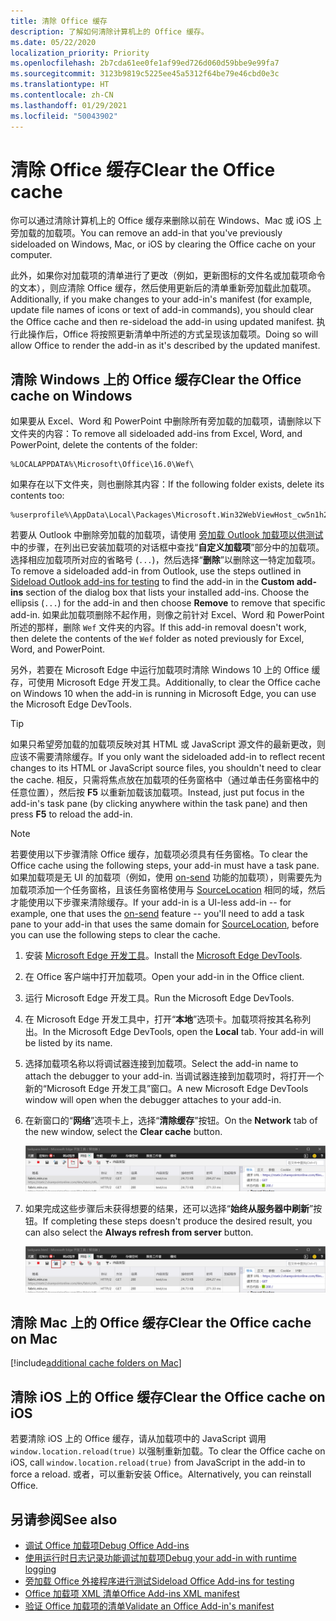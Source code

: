 ```yaml
---
title: 清除 Office 缓存
description: 了解如何清除计算机上的 Office 缓存。
ms.date: 05/22/2020
localization_priority: Priority
ms.openlocfilehash: 2b7cda61ee0fe1af99ed726d060d59bbe9e99fa7
ms.sourcegitcommit: 3123b9819c5225ee45a5312f64be79e46cbd0e3c
ms.translationtype: HT
ms.contentlocale: zh-CN
ms.lasthandoff: 01/29/2021
ms.locfileid: "50043902"
---
```

# <a name="clear-the-office-cache"></a><span data-ttu-id="a9fa8-103">清除 Office 缓存</span><span class="sxs-lookup"><span data-stu-id="a9fa8-103">Clear the Office cache</span></span>

<span data-ttu-id="a9fa8-104">你可以通过清除计算机上的 Office 缓存来删除以前在 Windows、Mac 或 iOS 上旁加载的加载项。</span><span class="sxs-lookup"><span data-stu-id="a9fa8-104">You can remove an add-in that you've previously sideloaded on Windows, Mac, or iOS by clearing the Office cache on your computer.</span></span>

<span data-ttu-id="a9fa8-105">此外，如果你对加载项的清单进行了更改（例如，更新图标的文件名或加载项命令的文本），则应清除 Office 缓存，然后使用更新后的清单重新旁加载此加载项。</span><span class="sxs-lookup"><span data-stu-id="a9fa8-105">Additionally, if you make changes to your add-in's manifest (for example, update file names of icons or text of add-in commands), you should clear the Office cache and then re-sideload the add-in using updated manifest.</span></span> <span data-ttu-id="a9fa8-106">执行此操作后，Office 将按照更新清单中所述的方式呈现该加载项。</span><span class="sxs-lookup"><span data-stu-id="a9fa8-106">Doing so will allow Office to render the add-in as it's described by the updated manifest.</span></span>

## <a name="clear-the-office-cache-on-windows"></a><span data-ttu-id="a9fa8-107">清除 Windows 上的 Office 缓存</span><span class="sxs-lookup"><span data-stu-id="a9fa8-107">Clear the Office cache on Windows</span></span>

<span data-ttu-id="a9fa8-108">如果要从 Excel、Word 和 PowerPoint 中删除所有旁加载的加载项，请删除以下文件夹的内容：</span><span class="sxs-lookup"><span data-stu-id="a9fa8-108">To remove all sideloaded add-ins from Excel, Word, and PowerPoint, delete the contents of the folder:</span></span>

```
%LOCALAPPDATA%\Microsoft\Office\16.0\Wef\
```

<span data-ttu-id="a9fa8-109">如果存在以下文件夹，则也删除其内容：</span><span class="sxs-lookup"><span data-stu-id="a9fa8-109">If the following folder exists, delete its contents too:</span></span>

```
%userprofile%\AppData\Local\Packages\Microsoft.Win32WebViewHost_cw5n1h2txyewy\AC\#!123\INetCache\
```

<span data-ttu-id="a9fa8-110">若要从 Outlook 中删除旁加载的加载项，请使用 [旁加载 Outlook 加载项以供测试](../outlook/sideload-outlook-add-ins-for-testing.md)中的步骤，在列出已安装加载项的对话框中查找“**自定义加载项**”部分中的加载项。选择相应加载项所对应的省略号 (`...`)，然后选择“**删除**”以删除这一特定加载项。</span><span class="sxs-lookup"><span data-stu-id="a9fa8-110">To remove a sideloaded add-in from Outlook, use the steps outlined in [Sideload Outlook add-ins for testing](../outlook/sideload-outlook-add-ins-for-testing.md) to find the add-in in the **Custom add-ins** section of the dialog box that lists your installed add-ins. Choose the ellipsis (`...`) for the add-in and then choose **Remove** to remove that specific add-in.</span></span> <span data-ttu-id="a9fa8-111">如果此加载项删除不起作用，则像之前针对 Excel、Word 和 PowerPoint 所述的那样，删除 `Wef` 文件夹的内容。</span><span class="sxs-lookup"><span data-stu-id="a9fa8-111">If this add-in removal doesn't work, then delete the contents of the `Wef` folder as noted previously for Excel, Word, and PowerPoint.</span></span>

<span data-ttu-id="a9fa8-112">另外，若要在 Microsoft Edge 中运行加载项时清除 Windows 10 上的 Office 缓存，可使用 Microsoft Edge 开发工具。</span><span class="sxs-lookup"><span data-stu-id="a9fa8-112">Additionally, to clear the Office cache on Windows 10 when the add-in is running in Microsoft Edge, you can use the Microsoft Edge DevTools.</span></span>

> [!TIP]
> <span data-ttu-id="a9fa8-113">如果只希望旁加载的加载项反映对其 HTML 或 JavaScript 源文件的最新更改，则应该不需要清除缓存。</span><span class="sxs-lookup"><span data-stu-id="a9fa8-113">If you only want the sideloaded add-in to reflect recent changes to its HTML or JavaScript source files, you shouldn't need to clear the cache.</span></span> <span data-ttu-id="a9fa8-114">相反，只需将焦点放在加载项的任务窗格中（通过单击任务窗格中的任意位置），然后按 **F5** 以重新加载该加载项。</span><span class="sxs-lookup"><span data-stu-id="a9fa8-114">Instead, just put focus in the add-in's task pane (by clicking anywhere within the task pane) and then press **F5** to reload the add-in.</span></span>

> [!NOTE]
> <span data-ttu-id="a9fa8-115">若要使用以下步骤清除 Office 缓存，加载项必须具有任务窗格。</span><span class="sxs-lookup"><span data-stu-id="a9fa8-115">To clear the Office cache using the following steps, your add-in must have a task pane.</span></span> <span data-ttu-id="a9fa8-116">如果加载项是无 UI 的加载项（例如，使用 [on-send](../outlook/outlook-on-send-addins.md) 功能的加载项），则需要先为加载项添加一个任务窗格，且该任务窗格使用与 [SourceLocation](../reference/manifest/sourcelocation.md) 相同的域，然后才能使用以下步骤来清除缓存。</span><span class="sxs-lookup"><span data-stu-id="a9fa8-116">If your add-in is a UI-less add-in -- for example, one that uses the [on-send](../outlook/outlook-on-send-addins.md) feature -- you'll need to add a task pane to your add-in that uses the same domain for [SourceLocation](../reference/manifest/sourcelocation.md), before you can use the following steps to clear the cache.</span></span>

1. <span data-ttu-id="a9fa8-117">安装 [Microsoft Edge 开发工具](https://www.microsoft.com/p/microsoft-edge-devtools-preview/9mzbfrmz0mnj)。</span><span class="sxs-lookup"><span data-stu-id="a9fa8-117">Install the [Microsoft Edge DevTools](https://www.microsoft.com/p/microsoft-edge-devtools-preview/9mzbfrmz0mnj).</span></span>

2. <span data-ttu-id="a9fa8-118">在 Office 客户端中打开加载项。</span><span class="sxs-lookup"><span data-stu-id="a9fa8-118">Open your add-in in the Office client.</span></span>

3. <span data-ttu-id="a9fa8-119">运行 Microsoft Edge 开发工具。</span><span class="sxs-lookup"><span data-stu-id="a9fa8-119">Run the Microsoft Edge DevTools.</span></span>

4. <span data-ttu-id="a9fa8-120">在 Microsoft Edge 开发工具中，打开“**本地**”选项卡。加载项将按其名称列出。</span><span class="sxs-lookup"><span data-stu-id="a9fa8-120">In the Microsoft Edge DevTools, open the **Local** tab. Your add-in will be listed by its name.</span></span>

5. <span data-ttu-id="a9fa8-121">选择加载项名称以将调试器连接到加载项。</span><span class="sxs-lookup"><span data-stu-id="a9fa8-121">Select the add-in name to attach the debugger to your add-in.</span></span> <span data-ttu-id="a9fa8-122">当调试器连接到加载项时，将打开一个新的“Microsoft Edge 开发工具”窗口。</span><span class="sxs-lookup"><span data-stu-id="a9fa8-122">A new Microsoft Edge DevTools window will open when the debugger attaches to your add-in.</span></span>

6. <span data-ttu-id="a9fa8-123">在新窗口的“**网络**”选项卡上，选择“**清除缓存**”按钮。</span><span class="sxs-lookup"><span data-stu-id="a9fa8-123">On the **Network** tab of the new window, select the **Clear cache** button.</span></span>

    ![Microsoft Edge 开发工具屏幕截图，其中突出显示了“清除缓存”按钮](../images/edge-devtools-clear-cache.png)

7. <span data-ttu-id="a9fa8-125">如果完成这些步骤后未获得想要的结果，还可以选择“**始终从服务器中刷新**”按钮。</span><span class="sxs-lookup"><span data-stu-id="a9fa8-125">If completing these steps doesn't produce the desired result, you can also select the **Always refresh from server** button.</span></span>

    ![Microsoft Edge 开发工具屏幕截图，其中突出显示了“始终从服务器中刷新”按钮](../images/edge-devtools-refresh-from-server.png)

## <a name="clear-the-office-cache-on-mac"></a><span data-ttu-id="a9fa8-127">清除 Mac 上的 Office 缓存</span><span class="sxs-lookup"><span data-stu-id="a9fa8-127">Clear the Office cache on Mac</span></span>

[!include[additional cache folders on Mac](../includes/mac-cache-folders.md)]

## <a name="clear-the-office-cache-on-ios"></a><span data-ttu-id="a9fa8-128">清除 iOS 上的 Office 缓存</span><span class="sxs-lookup"><span data-stu-id="a9fa8-128">Clear the Office cache on iOS</span></span>

<span data-ttu-id="a9fa8-129">若要清除 iOS 上的 Office 缓存，请从加载项中的 JavaScript 调用 `window.location.reload(true)` 以强制重新加载。</span><span class="sxs-lookup"><span data-stu-id="a9fa8-129">To clear the Office cache on iOS, call `window.location.reload(true)` from JavaScript in the add-in to force a reload.</span></span> <span data-ttu-id="a9fa8-130">或者，可以重新安装 Office。</span><span class="sxs-lookup"><span data-stu-id="a9fa8-130">Alternatively, you can reinstall Office.</span></span>

## <a name="see-also"></a><span data-ttu-id="a9fa8-131">另请参阅</span><span class="sxs-lookup"><span data-stu-id="a9fa8-131">See also</span></span>

- [<span data-ttu-id="a9fa8-132">调试 Office 加载项</span><span class="sxs-lookup"><span data-stu-id="a9fa8-132">Debug Office Add-ins</span></span>](debug-add-ins-using-f12-developer-tools-on-windows-10.md)
- [<span data-ttu-id="a9fa8-133">使用运行时日志记录功能调试加载项</span><span class="sxs-lookup"><span data-stu-id="a9fa8-133">Debug your add-in with runtime logging</span></span>](runtime-logging.md)
- [<span data-ttu-id="a9fa8-134">旁加载 Office 外接程序进行测试</span><span class="sxs-lookup"><span data-stu-id="a9fa8-134">Sideload Office Add-ins for testing</span></span>](sideload-office-add-ins-for-testing.md)
- [<span data-ttu-id="a9fa8-135">Office 加载项 XML 清单</span><span class="sxs-lookup"><span data-stu-id="a9fa8-135">Office Add-ins XML manifest</span></span>](../develop/add-in-manifests.md)
- [<span data-ttu-id="a9fa8-136">验证 Office 加载项的清单</span><span class="sxs-lookup"><span data-stu-id="a9fa8-136">Validate an Office Add-in's manifest</span></span>](troubleshoot-manifest.md)
